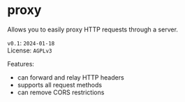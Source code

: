 # proxy
Allows you to easily proxy HTTP requests through a server.

`v0.1`: `2024-01-18`  
License: `AGPLv3`


Features:
* can forward and relay HTTP headers
* supports all request methods
* can remove CORS restrictions

  
